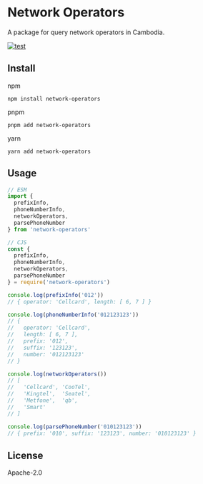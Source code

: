 # Network Operators

A package for query network operators in Cambodia.

[![test](https://github.com/seanghay/network-operators/actions/workflows/test.yml/badge.svg)](https://github.com/seanghay/network-operators/actions/workflows/test.yml)

## Install

npm

```
npm install network-operators
```

pnpm

```
pnpm add network-operators
```

yarn
```
yarn add network-operators
```

## Usage

```js
// ESM
import { 
  prefixInfo, 
  phoneNumberInfo, 
  networkOperators, 
  parsePhoneNumber 
} from 'network-operators'

// CJS
const { 
  prefixInfo, 
  phoneNumberInfo, 
  networkOperators, 
  parsePhoneNumber 
} = require('network-operators')

console.log(prefixInfo('012'))
// { operator: 'Cellcard', length: [ 6, 7 ] }

console.log(phoneNumberInfo('012123123'))
// {
//   operator: 'Cellcard',
//   length: [ 6, 7 ],
//   prefix: '012',
//   suffix: '123123',
//   number: '012123123'
// }

console.log(networkOperators())
// [
//   'Cellcard', 'CooTel',
//   'Kingtel',  'Seatel',
//   'Metfone',  'qb',
//   'Smart'
// ]

console.log(parsePhoneNumber('010123123'))
// { prefix: '010', suffix: '123123', number: '010123123' }
```


## License

Apache-2.0